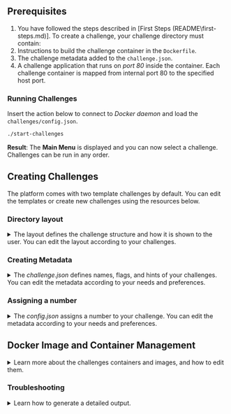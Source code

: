 ## Prerequisites
1. You have followed the steps described in [First Steps (README\first-steps.md)].
  To create a challenge, your challenge directory must contain:
2. Instructions to build the challenge container in the `Dockerfile`.
3. The challenge metadata added to the `challenge.json`. 
4. A challenge application that runs on *port 80* inside the container. Each challenge container is mapped from internal port 80 to the specified host port.

### Running Challenges
Insert the action below to connect to *Docker daemon* and load the `challenges/config.json`.
```bash
./start-challenges
```
**Result**: The **Main Menu** is displayed and you can now select a challenge. Challenges can be run in any order.

## Creating Challenges 
The platform comes with two template challenges by default. You can edit the templates or create new challenges using the resources below.

### Directory layout
<details>
<summary>The layout defines the challenge structure and how it is shown to the user. You can edit the layout according to your challenges.</summary>

**Default directory layout**
```
wss-ctf/
├── main.go
├── start-challenges (compiled binary)
└── challenges/
    ├── config.json
    └── [challenge-directories]/
        ├── challenge.json
        ├── Dockerfile
        └── [challenge files]
```
</details>

### Creating Metadata
<details>
<summary>The <i>challenge.json</i> defines names, flags, and hints of your challenges. You can edit the metadata according to your needs and preferences.</summary>

**List of fields:**
- `name` - Defines the display name of the challenge.
- `flag` - Defines the flag used to complete the challenge.
- `hints` (*Optional*) - Defines the array of progressive hints. 
- `port` - Defines the tost port to map the challenge containers port to.
- `preface` (*Optional*) - Defines the text shown at start of a challenge.
- `postface` (*Optional*) - Defines the text shown at the end of a challenge.

**Default *challenge.json***:
```json
{
  "name": "Challenge Name",
  "flag": "FLAG{example}",
  "hints": [
    "First hint - basic guidance",
    "Second hint - more specific",
    "Final hint - very specific"
  ],
  "port": 8080,
  "preface": "Optional introduction text shown before challenge starts",
  "postface": "Optional congratulations text shown after completion"
}
```
</details>

### Assigning a number 
<details>
<summary>The <i>config.json</i> assigns a number to your challenge. You can edit the metadata according to your needs and preferences.</summary>

> **Important:** Use the same challenge name as used in the `name` field inside the *challenge.json*.

**Default *config.json***:
```json
{
  "challenges": ["01-first-chal", "02-second-chal"]
}
```
</details>

## Docker Image and Container Management
<details>
<summary> Learn more about the challenges containers and images, and how to edit them.</summary>

**Important information**
- All images are cached after the first build for faster subsequent runs.
- Containers are automatically cleaned up when returning to menu or completing challenges.
### Command line flags - Optional
You can use the commands listed below to edit your images and containers.

####  `--build`

Use `--build` force a rebuild of all **Docker** images.
  ```bash
  ./start-challenges --build
  ```

#### `--clean` 
Use `--clean` to remove all challenge containers and images.
  ```bash
  ./start-challenges --clean
  ```

</details>

### Troubleshooting
<details>
<summary>Learn how to generate a detailed output.</summary>

Use `--debug` to generate complete output, including **Docker** operations.
#### `--debug` 
  ```bash
  ./start-challenges --debug
  ```
</details>